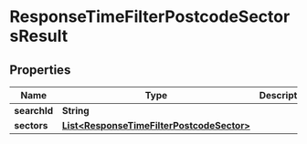 

# ResponseTimeFilterPostcodeSectorsResult


## Properties

Name | Type | Description | Notes
------------ | ------------- | ------------- | -------------
**searchId** | **String** |  | 
**sectors** | [**List&lt;ResponseTimeFilterPostcodeSector&gt;**](ResponseTimeFilterPostcodeSector.md) |  | 



